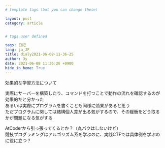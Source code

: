```yaml
---
# template tags (but you can change these)

layout: post
category: article


# tags user defined

tags: 日記
lang: ja_JP
title: dialy2021-06-08-11-36-25
author: 3y
date: 2021-06-08 11:36:28 +0900
hide_in_home: True
---
```


効果的な学習方法について

実際にサーバーを構築したり、コマンドを打つことで動作の流れを確認するのが効果的だと分かった<br>
あるいは実際にプログラムを書くことも同様に効果があると思う<br>
ただプログラムに関しては結構個人差が出る気がするので、その緩衝をどう取るかが問題になる気がする

AtCoderから引っ張ってくるとか？（丸パクはしないけど）<br>
競技プログラミングはアルゴリズム系を学ぶのに、実践CTFでは具体例を学ぶのに役に立つ？
